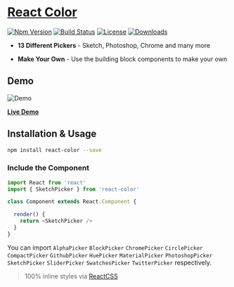 # [React Color](http://casesandberg.github.io/react-color/)

[![Npm Version][npm-version-image]][npm-version-url]
[![Build Status][travis-svg]][travis-url]
[![License][license-image]][license-url]
[![Downloads][downloads-image]][downloads-url]

* **13 Different Pickers** - Sketch, Photoshop, Chrome and many more

* **Make Your Own** - Use the building block components to make your own

## Demo

![Demo](https://media.giphy.com/media/26FfggT53qE304CwE/giphy.gif)

[**Live Demo**](http://casesandberg.github.io/react-color/)

## Installation & Usage

```sh
npm install react-color --save
```

### Include the Component

```js
import React from 'react'
import { SketchPicker } from 'react-color'

class Component extends React.Component {

  render() {
    return <SketchPicker />
  }
}
```
You can import `AlphaPicker` `BlockPicker` `ChromePicker` `CirclePicker` `CompactPicker` `GithubPicker` `HuePicker` `MaterialPicker` `PhotoshopPicker` `SketchPicker` `SliderPicker` `SwatchesPicker` `TwitterPicker` respectively.

> 100% inline styles via [ReactCSS](https://github.com/casesandberg/reactcss)

[travis-svg]: https://travis-ci.org/casesandberg/react-color.svg
[travis-url]: https://travis-ci.org/casesandberg/react-color
[license-image]: http://img.shields.io/npm/l/react-color.svg
[license-url]: LICENSE
[downloads-image]: http://img.shields.io/npm/dm/react-color.svg
[downloads-url]: http://npm-stat.com/charts.html?package=react-color
[npm-version-image]: https://img.shields.io/npm/v/react-color.svg
[npm-version-url]: https://www.npmjs.com/package/react-color

